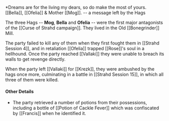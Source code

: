 *Dreams are for the living my dears, so do make the most of yours.
[[Bella]], [[Ofelia]] & Mother [[Mog]].
-- a message left by the Hags


The three Hags -- **Mog**, **Bella** and **Ofelia** -- were the first major antagonists of the [[Curse of Strahd campaign]]. They lived in the Old [[Bonegrinder]] Mill.

The party failed to kill any of them when they first fought them in [[Strahd Session 4]], and in retaliation [[Ofelia]] trapped [[Rose]]'s soul in a hellhound. Once the party reached [[Vallaki]] they were unable to breach its walls to get revenge directly. 

When the party left [[Vallaki]] for [[Krezk]], they were ambushed by the hags once more, culminating in a battle in [[Strahd Session 15]], in which all three of them were killed.

#### Other Details
- The party retrieved a number of potions from their possessions, including a bottle of [[Potion of Cackle Fever]] which was confiscated by [[Francis]] when he identified it.